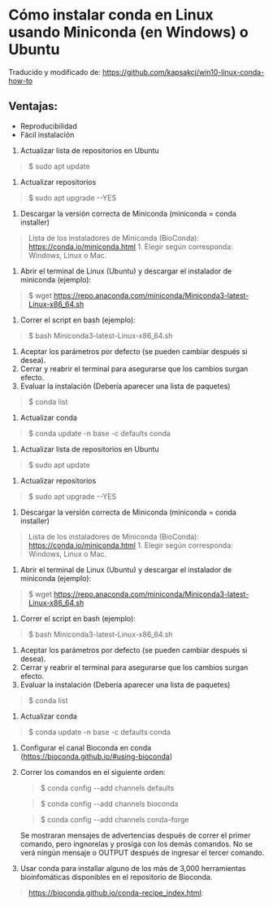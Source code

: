 # Cómo instalar conda en Linux usando Miniconda (en Windows) o Ubuntu
Traducido y modificado de: https://github.com/kapsakcj/win10-linux-conda-how-to
## Ventajas:

 - Reproducibilidad
 - Fácil instalación

1. Actualizar lista de  repositorios en Ubuntu
> $ sudo apt update
1. Actualizar repositorios
> $ sudo apt upgrade --YES
1. Descargar la versión correcta de Miniconda (miniconda = conda installer) 
> Lista de los instaladores de Miniconda (BioConda): https://conda.io/miniconda.html
	1. Elegir según corresponda: Windows, Linux o Mac.
1. Abrir el terminal de Linux (Ubuntu) y descargar el instalador de miniconda (ejemplo):
>$ wget https://repo.anaconda.com/miniconda/Miniconda3-latest-Linux-x86_64.sh
1. Correr el script en bash (ejemplo):
>$ bash Miniconda3-latest-Linux-x86_64.sh
1. Aceptar los parámetros por defecto (se pueden cambiar después si desea).
1. Cerrar y reabrir el terminal para asegurarse que los cambios surgan efecto.
1. Evaluar la instalación (Debería aparecer una lista de paquetes)
> $ conda list
1. Actualizar conda
> $ conda update -n base -c  defaults conda
1. Actualizar lista de  repositorios en Ubuntu
> $ sudo apt update
1. Actualizar repositorios
> $ sudo apt upgrade --YES
1. Descargar la versión correcta de Miniconda (miniconda = conda installer) 
> Lista de los instaladores de Miniconda (BioConda): https://conda.io/miniconda.html
	1. Elegir según corresponda: Windows, Linux o Mac.
1. Abrir el terminal de Linux (Ubuntu) y descargar el instalador de miniconda (ejemplo):
>$ wget https://repo.anaconda.com/miniconda/Miniconda3-latest-Linux-x86_64.sh
1. Correr el script en bash (ejemplo):
>$ bash Miniconda3-latest-Linux-x86_64.sh
1. Aceptar los parámetros por defecto (se pueden cambiar después si desea).
1. Cerrar y reabrir el terminal para asegurarse que los cambios surgan efecto.
1. Evaluar la instalación (Debería aparecer una lista de paquetes)
> $ conda list
1. Actualizar conda
> $ conda update -n base -c  defaults conda
1. Configurar el canal Bioconda en conda (https://bioconda.github.io/#using-bioconda)
1. Correr los comandos en el siguiente orden:
	> $ conda config --add channels defaults

	> $ conda config --add channels bioconda

	> $ conda config --add channels conda-forge

	Se mostraran mensajes de advertencias después de correr el primer comando, pero ingnorelas y prosiga con los demás comandos.
	No se verá ningún mensaje o OUTPUT después de ingresar el tercer comando.
1. Usar conda para installar alguno de los más de 3,000 herramientas bioinfomáticas disponibles en el repositorio de Bioconda.
> https://bioconda.github.io/conda-recipe_index.html:
